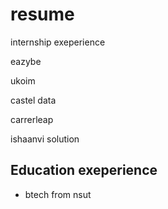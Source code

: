 # resume

internship exeperience

eazybe

ukoim

castel data

carrerleap

ishaanvi solution

## Education exeperience

- btech from nsut
  
